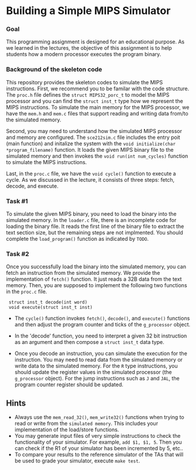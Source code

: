  # Building a Simple MIPS Simulator

 ### Goal
 This programming assignment is designed for an educational purpose. As we learned in the lectures, the objective
 of this assignment is to help students how a modern processor executes the program binary.

 ### Background of the skeleton code

 This repository provides the skeleton codes to simulate the MIPS instructions. First, we recommend you to be familar with the code structure.
 The `proc.h` file defines the `struct MIPS32_porc_t` to model the MIPS processor and you can find the `struct inst_t` type how we represent the
 MIPS instructions. To simulate the main memory for the MIPS processor, we have the `mem.h` and `mem.c` files that support reading and writing data from/to the simulated memory. 

 Second, you may need to understand how the simulated MIPS processor and memory are configured. The `sce212sim.c` file includes the entry
 poit (main function) and initalize the system with the `void initialize(char *program_filename)` function. It loads the given  MIPS binary file
 to the simulated memory and then invokes the `void run(int num_cycles)` function to simulate the MIPS instructions.

 Last, in the `proc.c` file, we have the `void cycle()` function to execute a cycle. As we discussed in the lecture, it consists of three
 steps: fetch, decode, and execute.

 ### Task #1
 To simulate the given MIPS binary, you need to load the binary into the simulated memory. In the `loader.c` file, there is an incomplete code 
 for loading the binary file. It reads the first line of the binary file to extract the text section size, but the remaining steps are not implmented.
 You should complete the `load_program()` function as indicated by `TODO`. 
  
 
 ### Task #2
 Once you successfully load the binary into the simulated memory, you can fetch an instruction from the simulated memory. We provide the implementation of `fetch()` function. It just reads a 32B data from the text memory. Then, you are supposed to implement the following two functions in the `proc.c` file.

     struct inst_t decode(int word)
     void execute(struct inst_t inst)
     
 * The `cycle()` function invokes `fetch()`, `decode()`, and `execute()` functions and then adjust the program counter and ticks of the
 `g_processor` object.
 
 * In the 'decode' function, you need to interpret a given 32 bit instruction as an argument and then compose a `struct inst_t` data type.

 * Once you decode an instruction, you can simulate the execution for the instruction. You may need to read data from the simulated memory
 or write data to the simulated memory. For the `R` type instructions, you should update the register values in the simulated processor
 (the `g_processor` object). For the jump instructions such as `J` and `JAL`, the program counter register should be updated.

 ## Hints

 * Always use the `mem_read_32()`, `mem_write32()` functions when trying to read or write from the `simulated memory`.
 This includes your implementation of the load/store functions.
 * You may generate input files of very simple instructions to check the functionality of your simulator. For example, `add $1, $1, 5`.
 Then you can check if the R1 of your simulator has been incremented by 5, etc..
 * To compare your results to the reference simulator of the TAs that will be used to grade your simulator, execute `make test`.
